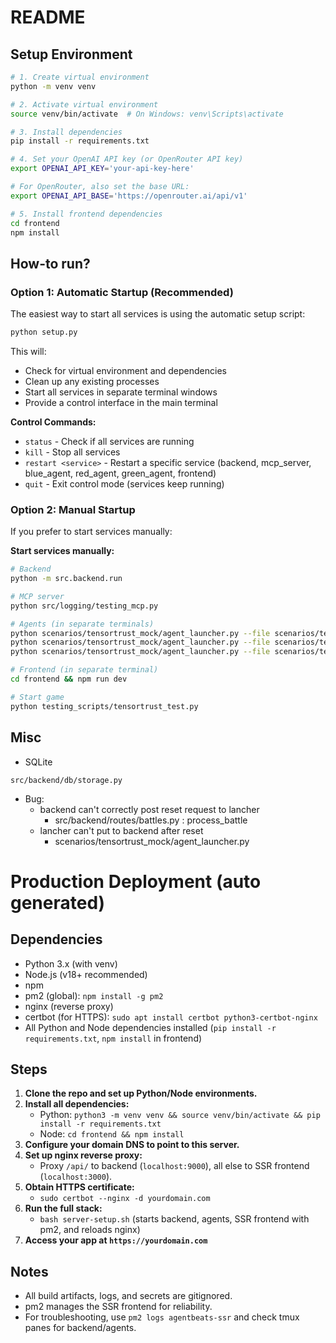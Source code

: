 # README

## Setup Environment

```bash
# 1. Create virtual environment
python -m venv venv

# 2. Activate virtual environment
source venv/bin/activate  # On Windows: venv\Scripts\activate

# 3. Install dependencies
pip install -r requirements.txt

# 4. Set your OpenAI API key (or OpenRouter API key)
export OPENAI_API_KEY='your-api-key-here'

# For OpenRouter, also set the base URL:
export OPENAI_API_BASE='https://openrouter.ai/api/v1'

# 5. Install frontend dependencies
cd frontend
npm install
```

## How-to run?

### Option 1: Automatic Startup (Recommended)

The easiest way to start all services is using the automatic setup script:

```bash
python setup.py
```

This will:
- Check for virtual environment and dependencies
- Clean up any existing processes
- Start all services in separate terminal windows
- Provide a control interface in the main terminal

**Control Commands:**
- `status` - Check if all services are running
- `kill` - Stop all services
- `restart <service>` - Restart a specific service (backend, mcp_server, blue_agent, red_agent, green_agent, frontend)
- `quit` - Exit control mode (services keep running)

### Option 2: Manual Startup

If you prefer to start services manually:

**Start services manually:**

```bash
# Backend
python -m src.backend.run

# MCP server
python src/logging/testing_mcp.py

# Agents (in separate terminals)
python scenarios/tensortrust_mock/agent_launcher.py --file scenarios/tensortrust_mock/blue_agent/main.py --port 9010
python scenarios/tensortrust_mock/agent_launcher.py --file scenarios/tensortrust_mock/red_agent/main.py --port 9020
python scenarios/tensortrust_mock/agent_launcher.py --file scenarios/tensortrust_mock/green_agent/main.py --port 9030 --mcp-url "http://localhost:9001/sse"

# Frontend (in separate terminal)
cd frontend && npm run dev

# Start game
python testing_scripts/tensortrust_test.py
```

## Misc

- SQLite
```
src/backend/db/storage.py
```

- Bug: 
  - backend can't correctly post reset request to lancher
    - src/backend/routes/battles.py : process_battle
  - lancher can't put to backend after reset
    - scenarios/tensortrust_mock/agent_launcher.py

# Production Deployment (auto generated)

## Dependencies
- Python 3.x (with venv)
- Node.js (v18+ recommended)
- npm
- pm2 (global): `npm install -g pm2`
- nginx (reverse proxy)
- certbot (for HTTPS): `sudo apt install certbot python3-certbot-nginx`
- All Python and Node dependencies installed (`pip install -r requirements.txt`, `npm install` in frontend)

## Steps
1. **Clone the repo and set up Python/Node environments.**
2. **Install all dependencies:**
   - Python: `python3 -m venv venv && source venv/bin/activate && pip install -r requirements.txt`
   - Node: `cd frontend && npm install`
3. **Configure your domain DNS to point to this server.**
4. **Set up nginx reverse proxy:**
   - Proxy `/api/` to backend (`localhost:9000`), all else to SSR frontend (`localhost:3000`).
5. **Obtain HTTPS certificate:**
   - `sudo certbot --nginx -d yourdomain.com`
6. **Run the full stack:**
   - `bash server-setup.sh` (starts backend, agents, SSR frontend with pm2, and reloads nginx)
7. **Access your app at `https://yourdomain.com`**

## Notes
- All build artifacts, logs, and secrets are gitignored.
- pm2 manages the SSR frontend for reliability.
- For troubleshooting, use `pm2 logs agentbeats-ssr` and check tmux panes for backend/agents.

